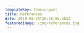 ```yaml
---
templateKey: thesis-post
title: References
date: 2020-08-25T20:48:55.481Z
featuredimage: /img/references.jpg
---
```

